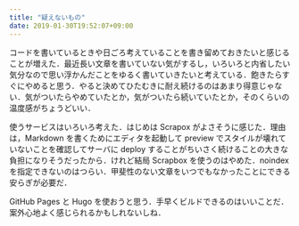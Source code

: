```yaml
---
title: "疑えないもの"
date: 2019-01-30T19:52:07+09:00
---
```


コードを書いているときや日ごろ考えていることを書き留めておきたいと感じることが増えた．最近長い文章を書いていない気がするし，いろいろと内省したい気分なので思い浮かんだことをゆるく書いていきたいと考えている．飽きたらすぐにやめると思う．やると決めてひたむきに耐え続けるのはあまり得意じゃない．気がついたらやめていたとか，気がついたら続いていたとか，そのくらいの温度感がちょうどいい．

使うサービスはいろいろ考えた．はじめは Scrapox がよさそうに感じた．理由は，Markdown を書くためにエディタを起動して preview でスタイルが壊れていないことを確認してサーバに deploy することがちいさく続けることの大きな負担になりそうだったから．けれど結局 Scrapbox を使うのはやめた．noindex を指定できないのはつらい．甲斐性のない文章をいつでもなかったことにできる安らぎが必要だ．

GitHub Pages と Hugo を使おうと思う．手早くビルドできるのはいいことだ．案外心地よく感じられるかもしれないしね．
